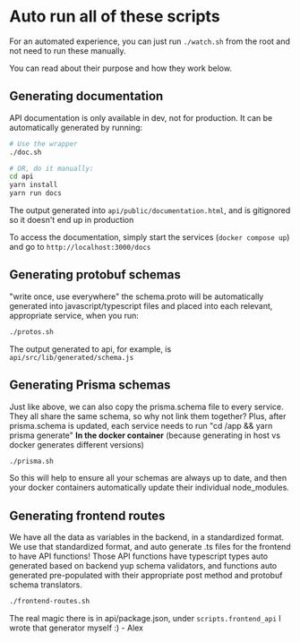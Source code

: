 # Auto run all of these scripts
For an automated experience, you can just run `./watch.sh` from the root and not need to run these manually.

You can read about their purpose and how they work below.

## Generating documentation
API documentation is only available in dev, not for production. It can be automatically generated by running:
```bash
# Use the wrapper
./doc.sh

# OR, do it manually:
cd api
yarn install
yarn run docs
```

The output generated into `api/public/documentation.html`, and is gitignored so it doesn't end up in production

To access the documentation, simply start the services (`docker compose up`) and go to `http://localhost:3000/docs`

## Generating protobuf schemas
"write once, use everywhere" the schema.proto will be automatically generated into javascript/typescript files and placed into each relevant, appropriate service, when you run:
```bash
./protos.sh
```

The output generated to api, for example, is `api/src/lib/generated/schema.js`

## Generating Prisma schemas
Just like above, we can also copy the prisma.schema file to every service. They all share the same schema, so why not link them together?
Plus, after prisma.schema is updated, each service needs to run "cd /app && yarn prisma generate" **In the docker container** (because generating in host vs docker generates different versions)

```bash
./prisma.sh
```

So this will help to ensure all your schemas are always up to date, and then your docker containers automatically update their individual node_modules.

## Generating frontend routes
We have all the data as variables in the backend, in a standardized format.
We use that standardized format, and auto generate .ts files for the frontend to have API functions!
Those API functions have typescript types auto generated based on backend yup schema validators, and functions auto generated pre-populated with their appropriate post method and protobuf schema translators.

```bash
./frontend-routes.sh
```

The real magic there is in api/package.json, under `scripts.frontend_api`
I wrote that generator myself :) - Alex

